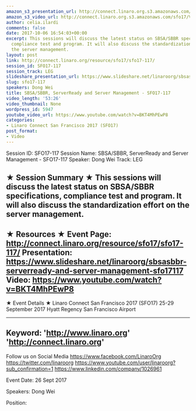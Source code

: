 ```yaml
---
amazon_s3_presentation_url: http://connect.linaro.org.s3.amazonaws.com/sfo17/Presentations/SFO17-117-ArmServerReady.pdf
amazon_s3_video_url: http://connect.linaro.org.s3.amazonaws.com/sfo17/Videos/SFO17-117%20SBSA%20%20SBBR%2C%20ServerReady%20and%20Server%20Management.mp4
author: celia.ilardi
comments: false
date: 2017-10-06 16:54:03+00:00
excerpt: This sessions will discuss the latest status on SBSA/SBBR specifications,
  compliance test and program. It will also discuss the standardization effort on
  the server management.
layout: post
link: http://connect.linaro.org/resource/sfo17/sfo17-117/
session_id: SFO17-117
session_track: LEG
slideshare_presentation_url: https://www.slideshare.net/linaroorg/sbsasbbr-serverready-and-server-management-sfo17117
slug: sfo17-117
speakers: Dong Wei
title: SBSA/SBBR, ServerReady and Server Management - SFO17-117
video_length: '53:26'
video_thumbnail: None
wordpress_id: 5947
youtube_video_url: https://www.youtube.com/watch?v=BKT4MhPEwP8
categories:
- Linaro Connect San Francisco 2017 (SFO17)
post_format:
- Video
---
```


Session ID: SFO17-117
Session Name: SBSA/SBBR, ServerReady and Server Management - SFO17-117
Speaker: Dong Wei
Track: LEG


★ Session Summary ★
This sessions will discuss the latest status on SBSA/SBBR specifications, compliance test and program. It will also discuss the standardization effort on the server management.
---------------------------------------------------
★ Resources ★
Event Page: http://connect.linaro.org/resource/sfo17/sfo17-117/
Presentation: https://www.slideshare.net/linaroorg/sbsasbbr-serverready-and-server-management-sfo17117
Video: https://www.youtube.com/watch?v=BKT4MhPEwP8
 ---------------------------------------------------

★ Event Details ★
Linaro Connect San Francisco 2017 (SFO17)
25-29 September 2017
Hyatt Regency San Francisco Airport

---------------------------------------------------
Keyword: 
'http://www.linaro.org'
'http://connect.linaro.org'
---------------------------------------------------
Follow us on Social Media
https://www.facebook.com/LinaroOrg
https://twitter.com/linaroorg
https://www.youtube.com/user/linaroorg?sub_confirmation=1
https://www.linkedin.com/company/1026961

Event Date: 26 Sept 2017

Speakers: Dong Wei

Position: 
